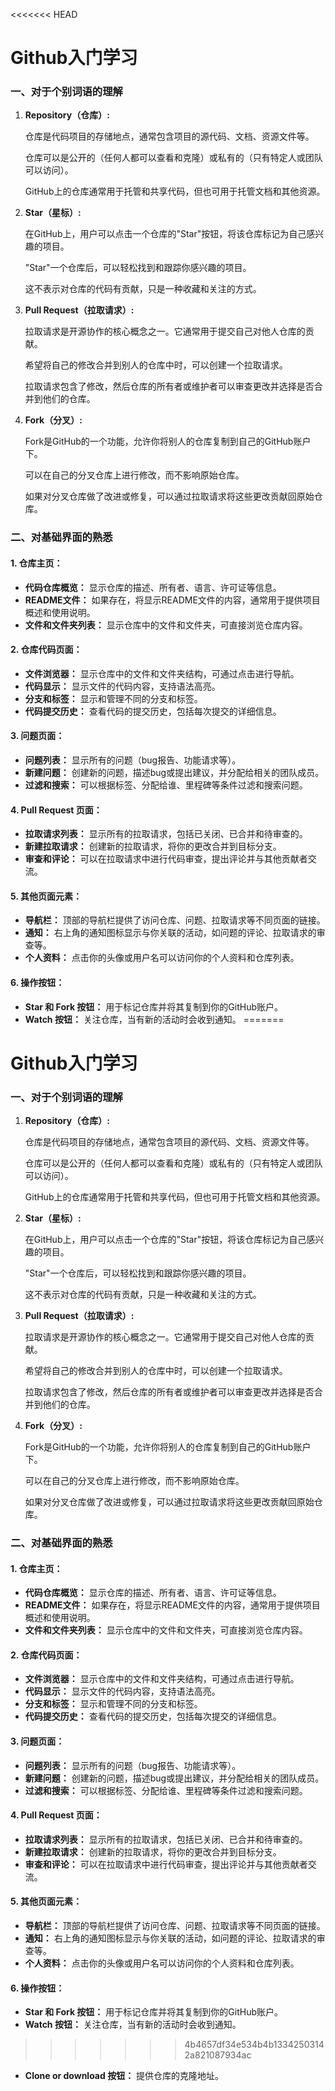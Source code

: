 <<<<<<< HEAD
# Github入门学习



### 一、对于个别词语的理解

1. **Repository（仓库）:**

   仓库是代码项目的存储地点，通常包含项目的源代码、文档、资源文件等。

   仓库可以是公开的（任何人都可以查看和克隆）或私有的（只有特定人或团队可以访问）。

   GitHub上的仓库通常用于托管和共享代码，但也可用于托管文档和其他资源。

2. **Star（星标）:**

   在GitHub上，用户可以点击一个仓库的"Star"按钮，将该仓库标记为自己感兴趣的项目。

   "Star"一个仓库后，可以轻松找到和跟踪你感兴趣的项目。

   这不表示对仓库的代码有贡献，只是一种收藏和关注的方式。

3. **Pull Request（拉取请求）:**

   拉取请求是开源协作的核心概念之一。它通常用于提交自己对他人仓库的贡献。

   希望将自己的修改合并到别人的仓库中时，可以创建一个拉取请求。

   拉取请求包含了修改，然后仓库的所有者或维护者可以审查更改并选择是否合并到他们的仓库。

4. **Fork（分叉）:**

   Fork是GitHub的一个功能，允许你将别人的仓库复制到自己的GitHub账户下。

   可以在自己的分叉仓库上进行修改，而不影响原始仓库。

   如果对分叉仓库做了改进或修复，可以通过拉取请求将这些更改贡献回原始仓库。

### 二、对基础界面的熟悉

#### 1. **仓库主页：**

- **代码仓库概览：** 显示仓库的描述、所有者、语言、许可证等信息。
- **README文件：** 如果存在，将显示README文件的内容，通常用于提供项目概述和使用说明。
- **文件和文件夹列表：** 显示仓库中的文件和文件夹，可直接浏览仓库内容。

#### 2. **仓库代码页面：**

- **文件浏览器：** 显示仓库中的文件和文件夹结构，可通过点击进行导航。
- **代码显示：** 显示文件的代码内容，支持语法高亮。
- **分支和标签：** 显示和管理不同的分支和标签。
- **代码提交历史：** 查看代码的提交历史，包括每次提交的详细信息。

#### 3. **问题页面：**

- **问题列表：** 显示所有的问题（bug报告、功能请求等）。
- **新建问题：** 创建新的问题，描述bug或提出建议，并分配给相关的团队成员。
- **过滤和搜索：** 可以根据标签、分配给谁、里程碑等条件过滤和搜索问题。

#### 4. **Pull Request 页面：**

- **拉取请求列表：** 显示所有的拉取请求，包括已关闭、已合并和待审查的。
- **新建拉取请求：** 创建新的拉取请求，将你的更改合并到目标分支。
- **审查和评论：** 可以在拉取请求中进行代码审查，提出评论并与其他贡献者交流。

#### 5. **其他页面元素：**

- **导航栏：** 顶部的导航栏提供了访问仓库、问题、拉取请求等不同页面的链接。
- **通知：** 右上角的通知图标显示与你关联的活动，如问题的评论、拉取请求的审查等。
- **个人资料：** 点击你的头像或用户名可以访问你的个人资料和仓库列表。

#### 6. **操作按钮：**

- **Star 和 Fork 按钮：** 用于标记仓库并将其复制到你的GitHub账户。
- **Watch 按钮：** 关注仓库，当有新的活动时会收到通知。
=======
# Github入门学习



### 一、对于个别词语的理解

1. **Repository（仓库）:**

   仓库是代码项目的存储地点，通常包含项目的源代码、文档、资源文件等。

   仓库可以是公开的（任何人都可以查看和克隆）或私有的（只有特定人或团队可以访问）。

   GitHub上的仓库通常用于托管和共享代码，但也可用于托管文档和其他资源。

2. **Star（星标）:**

   在GitHub上，用户可以点击一个仓库的"Star"按钮，将该仓库标记为自己感兴趣的项目。

   "Star"一个仓库后，可以轻松找到和跟踪你感兴趣的项目。

   这不表示对仓库的代码有贡献，只是一种收藏和关注的方式。

3. **Pull Request（拉取请求）:**

   拉取请求是开源协作的核心概念之一。它通常用于提交自己对他人仓库的贡献。

   希望将自己的修改合并到别人的仓库中时，可以创建一个拉取请求。

   拉取请求包含了修改，然后仓库的所有者或维护者可以审查更改并选择是否合并到他们的仓库。

4. **Fork（分叉）:**

   Fork是GitHub的一个功能，允许你将别人的仓库复制到自己的GitHub账户下。

   可以在自己的分叉仓库上进行修改，而不影响原始仓库。

   如果对分叉仓库做了改进或修复，可以通过拉取请求将这些更改贡献回原始仓库。

### 二、对基础界面的熟悉

#### 1. **仓库主页：**

- **代码仓库概览：** 显示仓库的描述、所有者、语言、许可证等信息。
- **README文件：** 如果存在，将显示README文件的内容，通常用于提供项目概述和使用说明。
- **文件和文件夹列表：** 显示仓库中的文件和文件夹，可直接浏览仓库内容。

#### 2. **仓库代码页面：**

- **文件浏览器：** 显示仓库中的文件和文件夹结构，可通过点击进行导航。
- **代码显示：** 显示文件的代码内容，支持语法高亮。
- **分支和标签：** 显示和管理不同的分支和标签。
- **代码提交历史：** 查看代码的提交历史，包括每次提交的详细信息。

#### 3. **问题页面：**

- **问题列表：** 显示所有的问题（bug报告、功能请求等）。
- **新建问题：** 创建新的问题，描述bug或提出建议，并分配给相关的团队成员。
- **过滤和搜索：** 可以根据标签、分配给谁、里程碑等条件过滤和搜索问题。

#### 4. **Pull Request 页面：**

- **拉取请求列表：** 显示所有的拉取请求，包括已关闭、已合并和待审查的。
- **新建拉取请求：** 创建新的拉取请求，将你的更改合并到目标分支。
- **审查和评论：** 可以在拉取请求中进行代码审查，提出评论并与其他贡献者交流。

#### 5. **其他页面元素：**

- **导航栏：** 顶部的导航栏提供了访问仓库、问题、拉取请求等不同页面的链接。
- **通知：** 右上角的通知图标显示与你关联的活动，如问题的评论、拉取请求的审查等。
- **个人资料：** 点击你的头像或用户名可以访问你的个人资料和仓库列表。

#### 6. **操作按钮：**

- **Star 和 Fork 按钮：** 用于标记仓库并将其复制到你的GitHub账户。
- **Watch 按钮：** 关注仓库，当有新的活动时会收到通知。
>>>>>>> 4b4657df34e534b4b13342503142a821087934ac
- **Clone or download 按钮：** 提供仓库的克隆地址。